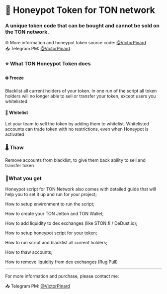 # 🍯 Honeypot Token for TON network

### A unique token code that can be bought and cannot be sold on the TON network.

🌐 More information and honeypot token source code: [@VictorPinard](https://t.me/VictorPinard)<br>
📥 Telegram PM: [@VictorPinard](https://t.me/VictorPinard)<br>

### ⭐️ What TON Honeypot Token does
#### ❄️ Freeze
Blacklist all current holders of your token. In one run of the script all token holders will no longer able to sell or transfer your token, except users you whitelisted
#### 📄 Whitelist
Let your team to sell the token by adding them to whitelist. Whitelisted accounts can trade token with no restrictions, even when Honeypot is activated
### 🌡 Thaw
Remove accounts from blacklist, to give them back ability to sell and transfer token
### 📌What you get
Honeypot script for TON Network also comes with detailed guide that will help you to set it up and run for your project;

How to setup environment to run the script;

How to create your TON Jetton and TON Wallet;

How to add liquidity to dex exchanges (like STON.fi / DeDust.io);

How to setup honeypot script for your token;

How to run script and blacklist all current holders;

How to thaw accounts;

How to remove liquidity from dex exchanges (Rug Pull)

---
For more information and purchase, please contact me:

📥 Telegram PM: [@VictorPinard](https://t.me/VictorPinard)

